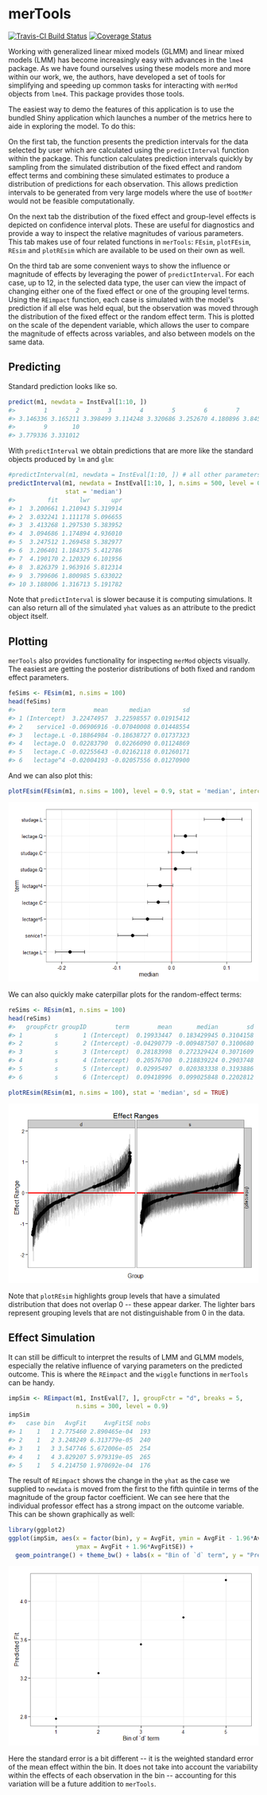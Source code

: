 <!-- README.md is generated from README.Rmd. Please edit that file -->
merTools
========

[![Travis-CI Build Status](https://travis-ci.org/jknowles/merTools.png?branch=master)](https://travis-ci.org/jknowles/merTools) [![Coverage Status](https://coveralls.io/repos/jknowles/merTools/badge.svg?branch=master)](https://coveralls.io/r/jknowles/merTools?branch=master)

Working with generalized linear mixed models (GLMM) and linear mixed models (LMM) has become increasingly easy with advances in the `lme4` package. As we have found ourselves using these models more and more within our work, we, the authors, have developed a set of tools for simplifying and speeding up common tasks for interacting with `merMod` objects from `lme4`. This package provides those tools.

The easiest way to demo the features of this application is to use the bundled Shiny application which launches a number of the metrics here to aide in exploring the model. To do this:

On the first tab, the function presents the prediction intervals for the data selected by user which are calculated using the `predictInterval` function within the package. This function calculates prediction intervals quickly by sampling from the simulated distribution of the fixed effect and random effect terms and combining these simulated estimates to produce a distribution of predictions for each observation. This allows prediction intervals to be generated from very large models where the use of `bootMer` would not be feasible computationally.

On the next tab the distribution of the fixed effect and group-level effects is depicted on confidence interval plots. These are useful for diagnostics and provide a way to inspect the relative magnitudes of various parameters. This tab makes use of four related functions in `merTools`: `FEsim`, `plotFEsim`, `REsim` and `plotREsim` which are available to be used on their own as well.

On the third tab are some convenient ways to show the influence or magnitude of effects by leveraging the power of `predictInterval`. For each case, up to 12, in the selected data type, the user can view the impact of changing either one of the fixed effect or one of the grouping level terms. Using the `REimpact` function, each case is simulated with the model's prediction if all else was held equal, but the observation was moved through the distribution of the fixed effect or the random effect term. This is plotted on the scale of the dependent variable, which allows the user to compare the magnitude of effects across variables, and also between models on the same data.

Predicting
----------

Standard prediction looks like so.

``` r
predict(m1, newdata = InstEval[1:10, ])
#>        1        2        3        4        5        6        7        8 
#> 3.146336 3.165211 3.398499 3.114248 3.320686 3.252670 4.180896 3.845218 
#>        9       10 
#> 3.779336 3.331012
```

With `predictInterval` we obtain predictions that are more like the standard objects produced by `lm` and `glm`:

``` r
#predictInterval(m1, newdata = InstEval[1:10, ]) # all other parameters are optional
predictInterval(m1, newdata = InstEval[1:10, ], n.sims = 500, level = 0.9, 
                stat = 'median')
#>         fit      lwr      upr
#> 1  3.200661 1.210943 5.319914
#> 2  3.032241 1.111178 5.096655
#> 3  3.413268 1.297530 5.383952
#> 4  3.094686 1.174894 4.936010
#> 5  3.247512 1.269458 5.382977
#> 6  3.206401 1.184375 5.412786
#> 7  4.190170 2.120329 6.101956
#> 8  3.826379 1.963916 5.812314
#> 9  3.799606 1.800985 5.633022
#> 10 3.188006 1.316713 5.191782
```

Note that `predictInterval` is slower because it is computing simulations. It can also return all of the simulated `yhat` values as an attribute to the predict object itself.

Plotting
--------

`merTools` also provides functionality for inspecting `merMod` objects visually. The easiest are getting the posterior distributions of both fixed and random effect parameters.

``` r
feSims <- FEsim(m1, n.sims = 100)
head(feSims)
#>          term        mean      median         sd
#> 1 (Intercept)  3.22474957  3.22598557 0.01915412
#> 2    service1 -0.06906916 -0.07040008 0.01448554
#> 3   lectage.L -0.18864984 -0.18638727 0.01737323
#> 4   lectage.Q  0.02283790  0.02266090 0.01124869
#> 5   lectage.C -0.02255643 -0.02162118 0.01260171
#> 6   lectage^4 -0.02004193 -0.02057556 0.01270900
```

And we can also plot this:

``` r
plotFEsim(FEsim(m1, n.sims = 100), level = 0.9, stat = 'median', intercept = FALSE)
```

![](README-unnamed-chunk-7-1.png)

We can also quickly make caterpillar plots for the random-effect terms:

``` r
reSims <- REsim(m1, n.sims = 100)
head(reSims)
#>   groupFctr groupID        term        mean       median        sd
#> 1         s       1 (Intercept)  0.19933447  0.183429945 0.3104158
#> 2         s       2 (Intercept) -0.04290779 -0.009487507 0.3100680
#> 3         s       3 (Intercept)  0.28183998  0.272329424 0.3071609
#> 4         s       4 (Intercept)  0.20576700  0.218839224 0.2903748
#> 5         s       5 (Intercept)  0.02995497  0.020383338 0.3193886
#> 6         s       6 (Intercept)  0.09418996  0.099025848 0.2202812
```

``` r
plotREsim(REsim(m1, n.sims = 100), stat = 'median', sd = TRUE)
```

![](README-unnamed-chunk-9-1.png)

Note that `plotREsim` highlights group levels that have a simulated distribution that does not overlap 0 -- these appear darker. The lighter bars represent grouping levels that are not distinguishable from 0 in the data.

Effect Simulation
-----------------

It can still be difficult to interpret the results of LMM and GLMM models, especially the relative influence of varying parameters on the predicted outcome. This is where the `REimpact` and the `wiggle` functions in `merTools` can be handy.

``` r
impSim <- REimpact(m1, InstEval[7, ], groupFctr = "d", breaks = 5, 
                   n.sims = 300, level = 0.9)
impSim
#>   case bin   AvgFit     AvgFitSE nobs
#> 1    1   1 2.775460 2.890465e-04  193
#> 2    1   2 3.248249 6.313779e-05  240
#> 3    1   3 3.547746 5.672006e-05  254
#> 4    1   4 3.829207 5.979319e-05  265
#> 5    1   5 4.214750 1.970692e-04  176
```

The result of `REimpact` shows the change in the `yhat` as the case we supplied to `newdata` is moved from the first to the fifth quintile in terms of the magnitude of the group factor coefficient. We can see here that the individual professor effect has a strong impact on the outcome variable. This can be shown graphically as well:

``` r
library(ggplot2)
ggplot(impSim, aes(x = factor(bin), y = AvgFit, ymin = AvgFit - 1.96*AvgFitSE, 
                   ymax = AvgFit + 1.96*AvgFitSE)) + 
  geom_pointrange() + theme_bw() + labs(x = "Bin of `d` term", y = "Predicted Fit")
```

![](README-unnamed-chunk-11-1.png)

Here the standard error is a bit different -- it is the weighted standard error of the mean effect within the bin. It does not take into account the variability within the effects of each observation in the bin -- accounting for this variation will be a future addition to `merTools`.
